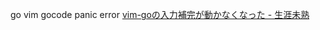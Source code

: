go vim gocode panic error
[vim\-goの入力補完が動かなくなった \- 生涯未熟]( https://syossan.hateblo.jp/entry/2017/02/16/133851 )
